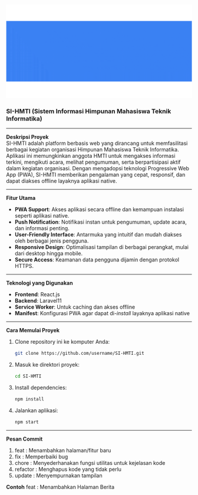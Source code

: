 [![MasterHead](https://github.com/aryddntaabbss/SI-HMTI/blob/main-V.2.0.0/src/assets/img/banner.gif)](https://hmti.unkhair.ac.id/)
### SI-HMTI (Sistem Informasi Himpunan Mahasiswa Teknik Informatika)
---
**Deskripsi Proyek**  
SI-HMTI adalah platform berbasis web yang dirancang untuk memfasilitasi berbagai kegiatan organisasi Himpunan Mahasiswa Teknik Informatika. Aplikasi ini memungkinkan anggota HMTI untuk mengakses informasi terkini, mengikuti acara, melihat pengumuman, serta berpartisipasi aktif dalam kegiatan organisasi. Dengan mengadopsi teknologi Progressive Web App (PWA), SI-HMTI memberikan pengalaman yang cepat, responsif, dan dapat diakses offline layaknya aplikasi native.

---

**Fitur Utama**
- **PWA Support**: Akses aplikasi secara offline dan kemampuan instalasi seperti aplikasi native.
- **Push Notification**: Notifikasi instan untuk pengumuman, update acara, dan informasi penting.
- **User-Friendly Interface**: Antarmuka yang intuitif dan mudah diakses oleh berbagai jenis pengguna.
- **Responsive Design**: Optimalisasi tampilan di berbagai perangkat, mulai dari desktop hingga mobile.
- **Secure Access**: Keamanan data pengguna dijamin dengan protokol HTTPS.
---
**Teknologi yang Digunakan**
- **Frontend**: React.js
- **Backend**: Laravel11
- **Service Worker**: Untuk caching dan akses offline
- **Manifest**: Konfigurasi PWA agar dapat di-*install* layaknya aplikasi native

---

**Cara Memulai Proyek**
1. Clone repository ini ke komputer Anda:
   ```bash
   git clone https://github.com/username/SI-HMTI.git
   ```
2. Masuk ke direktori proyek:
   ```bash
   cd SI-HMTI
   ```
3. Install dependencies:
   ```bash
   npm install
   ```
4. Jalankan aplikasi:
   ```bash
   npm start
   ```
---
**Pesan Commit**

1. feat : Menambahkan halaman/fitur baru
2. fix : Memperbaiki bug
3. chore : Menyederhanakan fungsi utilitas untuk kejelasan kode
4. refactor : Menghapus kode yang tidak perlu
5. update : Menyempurnakan tampilan

**Contoh** 
feat : Menambahkan Halaman Berita
